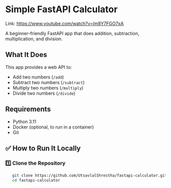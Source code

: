 # Simple FastAPI Calculator
Link: https://www.youtube.com/watch?v=lm8Y7FGO7xA

A beginner-friendly FastAPI app that does addition, subtraction, multiplication, and division.

## What It Does
This app provides a web API to:
- Add two numbers (`/add`)
- Subtract two numbers (`/subtract`)
- Multiply two numbers (`/multiply`)
- Divide two numbers (`/divide`)

## Requirements
- Python 3.11
- Docker (optional, to run in a container)
- Git

## ✅ How to Run It Locally

### 1️⃣ Clone the Repository
```bash
   git clone https://github.com/UtsavlalShrestha/fastapi-calculator.git
   cd fastapi-calculator
```

